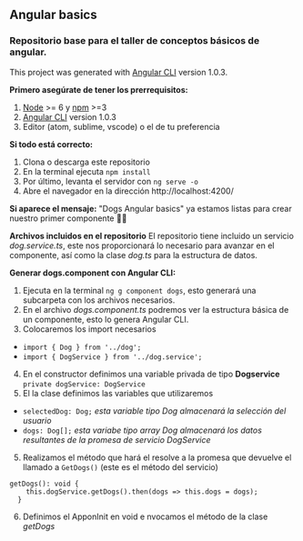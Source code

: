 ## Angular basics
### Repositorio base para el taller de conceptos básicos de angular.
This project was generated with [Angular CLI](https://github.com/angular/angular-cli) version 1.0.3.

__Primero asegúrate de tener los prerrequisitos:__
 1. [Node](https://nodejs.org/en/) >= 6 y [npm](https://www.npmjs.com/) >=3 
 2. [Angular CLI](https://github.com/angular/angular-cli) version 1.0.3
 3. Editor (atom, sublime, vscode) o el de tu preferencia
 
**Si todo está correcto:**
 1. Clona o descarga este repositorio
 2. En la terminal ejecuta `npm install`
 3. Por último, levanta el servidor con `ng serve -o`
 4. Abre el navegador en la dirección http://localhost:4200/

**Si aparece el mensaje:** "Dogs Angular basics" ya estamos listas para crear nuestro primer componente :ok_woman:

**Archivos incluidos en el repositorio**
El repositorio tiene incluido un servicio _dog.service.ts_, este nos proporcionará lo necesario para avanzar en el componente, así como la clase _dog.ts_ para la estructura de datos.

**Generar dogs.component con Angular CLI:**

1. Ejecuta en la terminal `ng g component dogs`, esto generará una subcarpeta con los archivos necesarios.
2. En el archivo _dogs.component.ts_ podremos ver la estructura básica de un componente, esto lo genera Angular CLI.
3. Colocaremos los import necesarios
- `import { Dog } from '../dog';`
- `import { DogService } from '../dog.service';`
4. En el constructor definimos una variable privada de tipo **Dogservice** `private dogService: DogService`
5. El la clase definimos las variables que utilizaremos
- `selectedDog: Dog;` _esta variable tipo Dog almacenará la selección del usuario_
- `dogs: Dog[];` _esta variabe tipo array Dog almacenará los datos resultantes de la promesa de servicio DogService_
5. Realizamos el método que hará el resolve a la promesa que devuelve el llamado a `GetDogs()` (este es el método del servicio)
```
getDogs(): void {
    this.dogService.getDogs().then(dogs => this.dogs = dogs);
  }
```
6. Definimos el ApponInit en void e nvocamos el método de la clase _getDogs_

